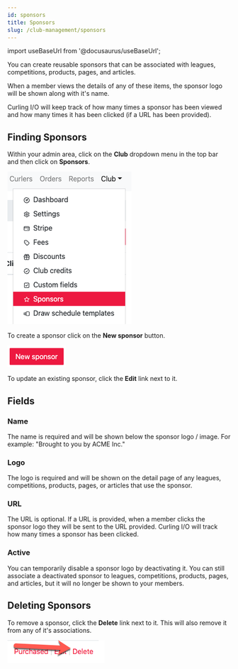 ```yaml
---
id: sponsors
title: Sponsors
slug: /club-management/sponsors
---
```

import useBaseUrl from '@docusaurus/useBaseUrl';

You can create reusable sponsors that can be associated with leagues, competitions, products, pages, and articles.

When a member views the details of any of these items, the sponsor logo will be shown along with it's name.

Curling I/O will keep track of how many times a sponsor has been viewed and how many times it has been clicked (if a URL has been provided).

## Finding Sponsors

Within your admin area, click on the **Club** dropdown menu in the top bar and then click on **Sponsors**.

![Navigation](/img/docs/club-management/sponsors/navigation.png)

To create a sponsor click on the **New sponsor** button.

![New](/img/docs/club-management/sponsors/new.png)

To update an existing sponsor, click the **Edit** link next to it.


## Fields

### Name

The name is required and will be shown below the sponsor logo / image. For example: "Brought to you by ACME Inc."

### Logo

The logo is required and will be shown on the detail page of any leagues, competitions, products, pages, or articles that use the sponsor.

### URL

The URL is optional. If a URL is provided, when a member clicks the sponsor logo they will be sent to the URL provided. Curling I/O will track how many times a sponsor has been clicked.

### Active

You can temporarily disable a sponsor logo by deactivating it. You can still associate a deactivated sponsor to leagues, competitions, products, pages, and articles, but it will no longer be shown to your members.

## Deleting Sponsors

To remove a sponsor, click the **Delete** link next to it. This will also remove it from any of it's associations.

![Delete](/img/docs/club-management/shared/delete.png)


